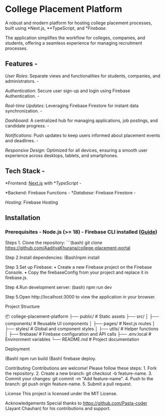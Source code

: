 # College Placement Platform 

A robust and modern platform for hosting college placement processes, built using *Next.js, **TypeScript, and **Firebase*. 

The application simplifies the workflow for colleges, companies, and students, offering a seamless experience for managing recruitment processes.

 ## Features - 

*User Roles*: Separate views and functionalities for students, companies, and administrators. - 

*Authentication*: Secure user sign-up and login using Firebase Authentication. - 

*Real-time Updates*: Leveraging Firebase Firestore for instant data synchronization. - 

*Dashboard*: A centralized hub for managing applications, job postings, and candidate progress. - 

*Notifications*: Push updates to keep users informed about placement events and deadlines. - 

*Responsive Design*: Optimized for all devices, ensuring a smooth user experience across desktops, tablets, and smartphones. 

## Tech Stack - 

*Frontend: [Next.js](https://nextjs.org/) with **TypeScript* - 

*Backend: Firebase Functions - **Database*: Firebase Firestore - 

*Hosting*: Firebase Hosting

 ## Installation 

### Prerequisites - Node.js (>= 18) - Firebase CLI installed ([Guide](https://firebase.google.com/docs/cli))

Steps 1. Clone the repository: ```(bash) git clone https://github.com/AadityaKhurana/college-placement-portal

Step 2.Install dependencies: (Bash)npm install

Step 3.Set up Firebase:
•⁠  ⁠Create a new Firebase project on the Firebase Console.
•⁠  ⁠Copy the firebaseConfig from your project and replace it in firebase.js.

Step 4.Run development server: (bash) npm run dev

Step 5.Open http://localhost:3000 to view the application in your browser.

Project Structure

📦 college-placement-platform
├── public/           # Static assets
├── src/
│   ├── components/   # Reusable UI components
│   ├── pages/        # Next.js routes
│   ├── styles/       # Global and component styles
│   ├── utils/        # Helper functions
│   ├── firebase/     # Firebase configuration and API calls
├── .env.local        # Environment variables
└── README.md         # Project documentation

Deployment

(Bash)  npm run build
(Bash)  firebase deploy. 

Contributing
Contributions are welcome! Please follow these steps:
1.⁠ ⁠Fork the repository.
2.⁠ ⁠Create a new branch: git checkout -b feature-name.
3.⁠ ⁠Commit your changes: git commit -m "Add feature-name".
4.⁠ ⁠Push to the branch: git push origin feature-name.
5.⁠ ⁠Submit a pull request.

License
This project is licensed under the MIT License.

Acknowledgements
Special thanks to https://github.com/Pasta-coder (Jayant Chauhan) for his contributions and support.